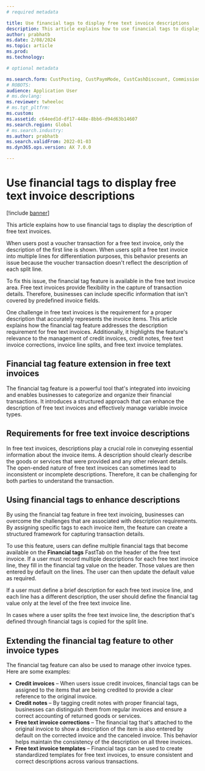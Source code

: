 ```yaml
---
# required metadata

title: Use financial tags to display free text invoice descriptions
description: This article explains how to use financial tags to display the description of free text invoices.
author: prabhatb
ms.date: 2/08/2024
ms.topic: article
ms.prod: 
ms.technology: 

# optional metadata

ms.search.form: CustPosting, CustPaymMode, CustCashDiscount, CommissionPosting, MarkupTable\_Cust, CustPaymFee
# ROBOTS: 
audience: Application User
# ms.devlang: 
ms.reviewer: twheeloc
# ms.tgt_pltfrm: 
ms.custom: 
ms.assetid: c64eed1d-df17-448e-8bb6-d94d63b14607
ms.search.region: Global
# ms.search.industry: 
ms.author: prabhatb
ms.search.validFrom: 2022-01-03
ms.dyn365.ops.version: AX 7.0.0

---
```


# Use financial tags to display free text invoice descriptions

[!include [banner](../includes/banner.md)]

This article explains how to use financial tags to display the description of free text invoices.

When users post a voucher transaction for a free text invoice, only the description of the first line is shown. When users split a free text invoice into multiple lines for differentiation purposes, this behavior presents an issue because the voucher transaction doesn't reflect the description of each split line.

To fix this issue, the financial tag feature is available in the free text invoice area. Free text invoices provide flexibility in the capture of transaction details. Therefore, businesses can include specific information that isn't covered by predefined invoice fields.

One challenge in free text invoices is the requirement for a proper description that accurately represents the invoice items. This article explains how the financial tag feature addresses the description requirement for free text invoices. Additionally, it highlights the feature's relevance to the management of credit invoices, credit notes, free text invoice corrections, invoice line splits, and free text invoice templates.

## Financial tag feature extension in free text invoices

The financial tag feature is a powerful tool that's integrated into invoicing and enables businesses to categorize and organize their financial transactions. It introduces a structured approach that can enhance the description of free text invoices and effectively manage variable invoice types.

## Requirements for free text invoice descriptions

In free text invoices, descriptions play a crucial role in conveying essential information about the invoice items. A description should clearly describe the goods or services that were provided and any other relevant details. The open-ended nature of free text invoices can sometimes lead to inconsistent or incomplete descriptions. Therefore, it can be challenging for both parties to understand the transaction.

## Using financial tags to enhance descriptions

By using the financial tag feature in free text invoicing, businesses can overcome the challenges that are associated with description requirements. By assigning specific tags to each invoice item, the feature can create a structured framework for capturing transaction details.

To use this feature, users can define multiple financial tags that become available on the **Financial tags** FastTab on the header of the free text invoice. If a user must record multiple descriptions for each free text invoice line, they fill in the financial tag value on the header. Those values are then entered by default on the lines. The user can then update the default value as required.

If a user must define a brief description for each free text invoice line, and each line has a different description, the user should define the financial tag value only at the level of the free text invoice line.

In cases where a user splits the free text invoice line, the description that's defined through financial tags is copied for the split line.

## Extending the financial tag feature to other invoice types

The financial tag feature can also be used to manage other invoice types. Here are some examples:

- **Credit invoices** – When users issue credit invoices, financial tags can be assigned to the items that are being credited to provide a clear reference to the original invoice.
- **Credit notes** – By tagging credit notes with proper financial tags, businesses can distinguish them from regular invoices and ensure a correct accounting of returned goods or services.
- **Free text invoice corrections** – The financial tag that's attached to the original invoice to show a description of the item is also entered by default on the corrected invoice and the canceled invoice. This behavior helps maintain the consistency of the description on all three invoices.
- **Free text invoice templates** – Financial tags can be used to create standardized templates for free text invoices, to ensure consistent and correct descriptions across various transactions.
